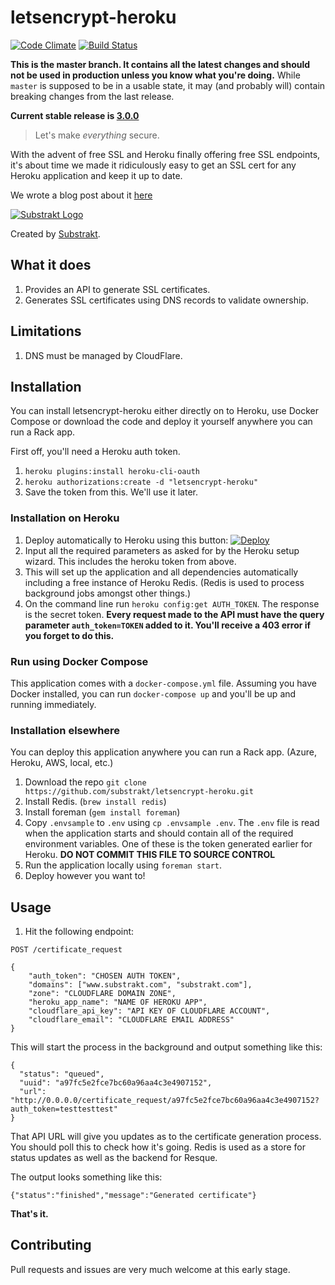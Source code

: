 # letsencrypt-heroku

[![Code Climate](https://codeclimate.com/github/substrakt/letsencrypt-heroku/badges/gpa.svg)](https://codeclimate.com/github/substrakt/letsencrypt-heroku)
[![Build Status](https://travis-ci.org/substrakt/letsencrypt-heroku.svg?branch=master)](https://travis-ci.org/substrakt/letsencrypt-heroku)

**This is the master branch. It contains all the latest changes and should not be used in production unless you know what you're doing.** While `master` is supposed to be in a usable state, it may (and probably will) contain breaking changes from the last release.

**Current stable release is [3.0.0](https://github.com/substrakt/letsencrypt-heroku/releases/tag/3.0.0)**

> Let's make *everything* secure.

With the advent of free SSL and Heroku finally offering free SSL endpoints, it's about time we made it ridiculously easy to get an SSL cert for any Heroku application and keep it up to date.

We wrote a blog post about it [here](https://substrakt.com/heroku-ssl-me-weve-come-a-long-way/)

[![Substrakt Logo](http://birmingham-made-me.org/wp-content/uploads/2014/03/substrakt-logo-300x55.png)](https://substrakt.com/)

Created by [Substrakt](https://substrakt.com).

## What it does
1. Provides an API to generate SSL certificates.
1. Generates SSL certificates using DNS records to validate ownership.

## Limitations
1. DNS must be managed by CloudFlare.

## Installation

You can install letsencrypt-heroku either directly on to Heroku, use Docker Compose or download the code and deploy it yourself anywhere you can run a Rack app.

First off, you'll need a Heroku auth token.

1. `heroku plugins:install heroku-cli-oauth`
1. `heroku authorizations:create -d "letsencrypt-heroku"`
1. Save the token from this. We'll use it later.

### Installation on Heroku

1. Deploy automatically to Heroku using this button: [![Deploy](https://www.herokucdn.com/deploy/button.png)](https://heroku.com/deploy?template=https://github.com/substrakt/letsencrypt-heroku/tree/master)
1. Input all the required parameters as asked for by the Heroku setup wizard. This includes the heroku token from above.
1. This will set up the application and all dependencies automatically including a free instance of Heroku Redis. (Redis is used to process background jobs amongst other things.)
1. On the command line run `heroku config:get AUTH_TOKEN`. The response is the secret token. **Every request made to the API must have the query parameter `auth_token=TOKEN` added to it. You'll receive a 403 error if you forget to do this.**

### Run using Docker Compose

This application comes with a `docker-compose.yml` file. Assuming you have Docker installed, you can run `docker-compose up` and you'll be up and running immediately.

### Installation elsewhere
You can deploy this application anywhere you can run a Rack app. (Azure, Heroku, AWS, local, etc.)

1. Download the repo `git clone https://github.com/substrakt/letsencrypt-heroku.git`
1. Install Redis. (`brew install redis`)
1. Install foreman (`gem install foreman`)
1. Copy `.envsample` to `.env` using `cp .envsample .env`. The `.env` file is read when the application starts and should contain all of the required environment variables. One of these is the token generated earlier for Heroku. **DO NOT COMMIT THIS FILE TO SOURCE CONTROL**
1. Run the application locally using `foreman start`.
1. Deploy however you want to!

## Usage
1. Hit the following endpoint:

```
POST /certificate_request

{
	"auth_token": "CHOSEN AUTH TOKEN",
	"domains": ["www.substrakt.com", "substrakt.com"],
	"zone": "CLOUDFLARE DOMAIN ZONE",
	"heroku_app_name": "NAME OF HEROKU APP",
	"cloudflare_api_key": "API KEY OF CLOUDFLARE ACCOUNT",
	"cloudflare_email": "CLOUDFLARE EMAIL ADDRESS"
}
```


This will start the process in the background and output something like this:

```
{
  "status": "queued",
  "uuid": "a97fc5e2fce7bc60a96aa4c3e4907152",
  "url": "http://0.0.0.0/certificate_request/a97fc5e2fce7bc60a96aa4c3e4907152?auth_token=testtesttest"
}
```

That API URL will give you updates as to the certificate generation process. You should poll this to check how it's going. Redis is used as a store for status updates as well as the backend for Resque.

The output looks something like this:

```
{"status":"finished","message":"Generated certificate"}
```



**That's it.**

## Contributing
Pull requests and issues are very much welcome at this early stage.
